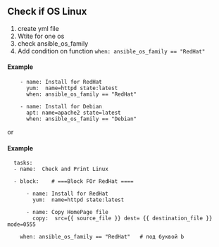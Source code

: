 
##  Check if OS Linux

1. create yml file
2. Wtite for one os
4. check ansible_os_family
5. Add condition on function ``when: ansible_os_family == "RedHat"``

#### Example

        - name: Install for RedHat
          yum:  name=httpd state:latest
          when: ansible_os_family == "RedHat"
          
        - name: Install for Debian
          apt: name=apache2 state=latest
          when: ansible_os_family == "Debian"
          
          
or

#### Example
      
      tasks:
      - name:  Check and Print Linux
      
      - block:    # ===Block FOr RedHat ==== 
      
          - name: Install for RedHat
            yum:  name=httpd state:latest
          
          - name: Copy HomePage file
            copy:  src={{ source_file }} dest= {{ destination_file }} mode=0555
         
        when: ansible_os_family == "RedHat"   # под буквой b
          
          
